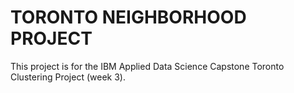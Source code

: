 # TORONTO NEIGHBORHOOD PROJECT
This project is for the IBM Applied Data Science Capstone Toronto Clustering Project (week 3).
